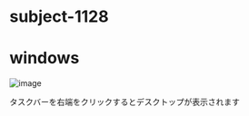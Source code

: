 # subject-1128
# windows
![image](https://user-images.githubusercontent.com/89338401/143732857-5716d7a2-70e8-4928-a2a9-8305901ec095.png)

タスクバーを右端をクリックするとデスクトップが表示されます
